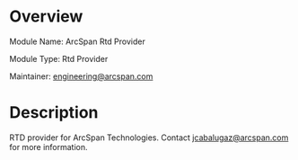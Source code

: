 # Overview

Module Name: ArcSpan Rtd Provider

Module Type: Rtd Provider

Maintainer: engineering@arcspan.com

# Description

RTD provider for ArcSpan Technologies. Contact jcabalugaz@arcspan.com for more information.
